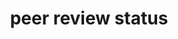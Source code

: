 ---
title: 'peer review status'
field: 'is.item.reviewStatus'
slug: 'global-peer-review-status'
description: 'Whether the resource has been peer reviewed'
comment: 'select from control list'
required: False
vocabulary: 'global-peer-review-status.txt'
module: 'Status'
cluster: 'Global'
policy: 'Controlled value. Single select from control list.'
---